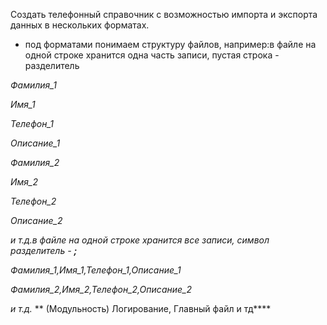 Создать телефонный справочник с возможностью импорта и экспорта данных в нескольких форматах.
- под форматами понимаем структуру файлов, например:в файле на одной строке хранится одна часть записи, пустая строка - разделитель

*Фамилия_1*

*Имя_1*

*Телефон_1*

*Описание_1*

*Фамилия_2*

*Имя_2*

*Телефон_2*

*Описание_2*

*и т.д.в файле на одной строке хранится все записи, символ разделитель - **;***

*Фамилия_1,Имя_1,Телефон_1,Описание_1*

*Фамилия_2,Имя_2,Телефон_2,Описание_2*

*и т.д.*
** (Модульность) Логирование, Главный файл и тд****